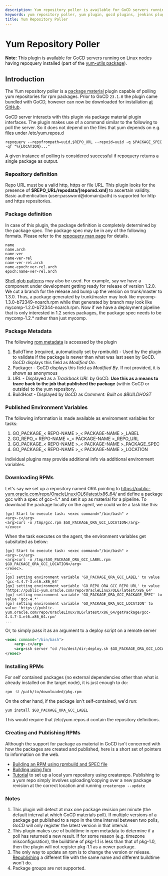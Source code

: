 ```yaml
---
description: Yum repository poller is available for GoCD servers running on Linux nodes.
keywords: yum repository poller, yum plugin, gocd plugins, jenkins plugins, rpm packages, poll server, environment variables
title: Yum Repository Poller
---
```



# Yum Repository Poller

**Note:** This plugin is available for GoCD servers running on Linux nodes having repoquery installed (part of the [yum-utils package](https://pkgs.org/search/?q=yum-utils)).

## Introduction

The Yum repository poller is a [package material](package_repository_extension.html) plugin capable of polling yum repositories for rpm packages. Prior to GoCD `23.1.0` the plugin came bundled with GoCD, however can now be downloaded for installation [at GitHub](https://github.com/gocd/gocd-yum-repository-poller-plugin/releases/latest).

GoCD server interacts with this plugin via package material plugin interfaces. The plugin makes use of a command similar to the following to poll the server. So it does not depend on the files that yum depends on e.g. files under /etc/yum.repos.d

```shell
repoquery --repofrompath=uuid,$REPO_URL --repoid=uuid -q $PACKAGE_SPEC -qf "%{LOCATION}..."
```

A given instance of polling is considered successful if repoquery returns a single package as output.

<!--
### Turn your Maven Nexus Repo into a Yum repo

Using the [Yum plugin for Nexus](https://github.com/sonatype/nexus-yum-plugin), it is possible to automatically create and publish Java artifacts as rpms using the [rpm-maven-plugin](https://mojo.codehaus.org/rpm-maven-plugin/index.html) and consume them on the deployment side using rpm or yum. There is a [Go webinar](https://www.youtube.com/watch?v=hFRd_8mbIXI) that describes this set up.
-->

### Repository definition

Repo URL must be a valid http, https or file URL. This plugin looks for the presence of **\$REPO\_URL/repodata/[repomd.xml]** to ascertain validity. Basic authentication (user:password@domain/path) is supported for http and https repositories.

### Package definition

In case of this plugin, the package definition is completely determined by the package spec. The package spec may be in any of the following formats. Please refer to the [repoquery man page](https://manpages.ubuntu.com/manpages/focal/en/man1/repoquery.1.html) for details.

```
name
name.arch
name-ver
name-ver-rel
name-ver-rel.arch
name-epoch:ver-rel.arch
epoch:name-ver-rel.arch
```

[Shell glob patterns](https://man7.org/linux/man-pages/man7/glob.7.html) may also be used. For example, say we have a component under development getting ready for release of version 1.2.0. We cut a branch for the release and bump up the version on trunk/master to 1.3.0. Thus, a package generated by trunk/master may look like mycomp-1.3.0-b72349-noarch.rpm while that generated by branch may look like mycomp-1.2.0-b72344-noarch.rpm. Now if we have a deployment pipeline that is only interested in 1.2 series packages, the package spec needs to be mycomp-1.2.\* rather than just mycomp.

### Package Metadata

The following [rpm metadata](https://ftp.osuosl.org/pub/rpm/max-rpm/s1-rpm-inside-tags.html) is accessed by the plugin

1. BuildTime (required, automatically set by rpmbuild) - Used by the plugin to validate if the package is newer than what was last seen by GoCD. GoCD displays this field as *Modified On*.
2. Packager - GoCD displays this field as *Modified By*. If not provided, it is shown as anonymous
3. URL - Displayed as a *Trackback URL* by GoCD. **Use this as a means to trace back to the job that published the package** (within GoCD or outside) to the yum repository.
4. BuildHost - Displayed by GoCD as *Comment: Built on \$BUILDHOST*

### Published Environment Variables

The following information is made available as environment variables for tasks:

1. GO\_PACKAGE\_< REPO-NAME >\_< PACKAGE-NAME >\_LABEL
2. GO\_REPO\_< REPO-NAME >\_< PACKAGE-NAME >\_REPO\_URL
3. GO\_PACKAGE\_< REPO-NAME >\_< PACKAGE-NAME >\_PACKAGE\_SPEC
4. GO\_PACKAGE\_< REPO-NAME >\_< PACKAGE-NAME >\_LOCATION

Individual plugins may provide additional info via additional environment variables.

### Downloading RPMs

Let's say we set up a repository named ORA pointing to https://public-yum.oracle.com/repo/OracleLinux/OL6/latest/x86_64/ and define a package gcc with a spec of gcc-4.\* and set it up as material for a pipeline. To download the package locally on the agent, we could write a task like this:

```
[go] Start to execute task: <exec command="/bin/bash" >
<arg>-c</arg>
<arg>curl -o /tmp/gcc.rpm $GO_PACKAGE_ORA_GCC_LOCATION</arg>
</exec>
```

When the task executes on the agent, the environment variables get
subsituted as below:

```
[go] Start to execute task: <exec command="/bin/bash" >
<arg>-c</arg>
<arg>curl -o /tmp/$GO_PACKAGE_ORA_GCC_LABEL.rpm $GO_PACKAGE_ORA_GCC_LOCATION</arg>
</exec>.
...
[go] setting environment variable 'GO_PACKAGE_ORA_GCC_LABEL' to value 'gcc-4.4.7-3.el6.x86_64'
[go] setting environment variable 'GO_REPO_ORA_GCC_REPO_URL' to value 'https://public-yum.oracle.com/repo/OracleLinux/OL6/latest/x86_64'
[go] setting environment variable 'GO_PACKAGE_ORA_GCC_PACKAGE_SPEC' to value 'gcc-4.*'
[go] setting environment variable 'GO_PACKAGE_ORA_GCC_LOCATION' to value 'https://public-yum.oracle.com/repo/OracleLinux/OL6/latest/x86_64/getPackage/gcc-4.4.7-3.el6.x86_64.rpm'
...
```

Or, to simply pass it as an argument to a deploy script on a remote
server

```xml
<exec command="/bin/bash">
    <arg>-c</arg>
    <arg>ssh server "cd /to/dest/dir;deploy.sh $GO_PACKAGE_ORA_GCC_LOCATION"</arg>
</exec>
```

### Installing RPMs

For self contained packages (no external dependencies other than what is already installed on the target node), it is just enough to do:

```shell
rpm -U /path/to/downloaded/pkg.rpm
```

On the other hand, if the package isn't self-contained, we'd run:

```shell
yum install $GO_PACKAGE_ORA_GCC_LABEL
```

This would require that /etc/yum.repos.d contain the repository definitions.

### Creating and Publishing RPMs

Although the support for package as material in GoCD isn't concerned with how the packages are created and published, here is a short set of pointers to information on the web.

- [Building an RPM using rpmbuild and SPEC file](https://www.ibm.com/developerworks/library/l-rpm1/#building-your-first-rpm)
- [Building using fpm](https://github.com/jordansissel/fpm/wiki)
- [Tutorial](https://www.thegeekdiary.com/how-to-create-yum-repository-in-centos-rhel/) to set up a local yum repository using createrepo. Publishing to a yum repo simply involves uploading/copying over a new package revision at the correct location and running `createrepo --update`

### Notes

1. This plugin will detect at max one package revision per minute (the default interval at which GoCD materials poll). If multiple versions of a package get published to a repo in the time interval between two polls, GoCD will only register the latest version in that interval.
2. This plugin makes use of buildtime in rpm metadata to determine if a poll has returned a new result. If for some reason (e.g. timezone misconfiguration), the buildtime of pkg-1.1 is less than that of pkg-1.0, then the plugin will not register pkg-1.1 as a newer package.
3. The only way to update an rpm is to change the version or release. [Republishing](https://unix.stackexchange.com/questions/71288/does-yum-use-package-buildtime-to-decide-if-a-package-is-newer) a different file with the same name and different buildtime won't do.
4. Package groups are not supported.
